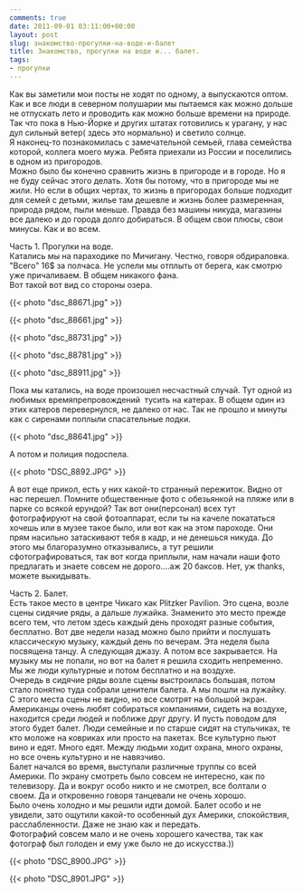 ```yaml
---
comments: true
date: 2011-09-01 03:11:00+00:00
layout: post
slug: знакомство-прогулки-на-воде-и-балет
title: Знакомство, прогулки на воде и... балет.
tags:
- прогулки
---
```


Как вы заметили мои посты не ходят по одному, а выпускаются оптом.  
Как и все люди в северном полушарии мы пытаемся как можно дольше не отпускать лето и проводить как можно больше времени на природе.  
Так что пока в Нью-Йорке и других штатах готовились к урагану, у нас дул сильный ветер( здесь это нормально) и светило солнце.  
Я наконец-то познакомилась с замечательной семьей, глава семейства которой, коллега моего мужа. Ребята приехали из России и поселились в одном из пригородов.  
Можно было бы конечно сравнить жизнь в пригороде и в городе. Но я не буду сейчас этого делать. Хотя бы потому, что в пригороде мы не жили. Но если в общих чертах, то жизнь в пригородах больше подходит для семей с детьми, жилье там дешевле и жизнь более размеренная, природа рядом, пыли меньше. Правда без машины никуда, магазины все далеко и до города долго добираться. В общем свои плюсы, свои минусы. Как и во всем.  
  
Часть 1. Прогулки на воде.  
Катались мы на параходике по Мичигану. Честно, говоря обдираловка. "Всего" 16$ за полчаса. Не успели мы отплыть от берега, как смотрю уже причаливаем. В общем никакого фана.  
Вот такой вот вид со стороны озера.  


{{< photo "dsc_88671.jpg" >}}

  


{{< photo "dsc_88661.jpg" >}}

  


{{< photo "dsc_88731.jpg" >}}

  


{{< photo "dsc_88781.jpg" >}}

  


{{< photo "dsc_88911.jpg" >}}

  
  
Пока мы катались, на воде произошел несчастный случай. Тут одной из любимых времяпрепровождений  тусить на катерах. В общем один из этих катеров перевернулся, не далеко от нас. Так не прошло и минуты как с сиренами поплыли спасательные лодки.  


{{< photo "dsc_88641.jpg" >}}

  


  
А потом и полиция подоспела.  


{{< photo "DSC_8892.JPG" >}}

  
А вот еще прикол, есть у них какой-то странный пережиток. Видно от нас перешел. Помните общественные фото с обезьянкой на пляже или в парке со всякой ерундой? Так вот они(персонал) всех тут фотографируют на свой фотоаппарат, если ты на качеле покататься хочешь или в музее такое было, или вот как на этом пароходе. Они прям насильно затаскивают тебя в кадр, и не денешься никуда. До этого мы благоразумно отказывались, а тут решили сфотографироваться, так вот когда приплыли, нам начали наши фото предлагать и знаете совсем не дорого....аж 20 баксов. Нет, уж thanks, можете выкидывать.   
  
Часть 2. Балет.  
Есть такое место в центре Чикаго как Plitzker Pavilion. Это сцена, возле сцены сидячие ряды, а дальше лужайка. Знаменито это место прежде всего тем, что летом здесь каждый день проходят разные события, бесплатно. Вот две недели назад можно было прийти и послушать классическую музыку, каждый день по вечерам. Эта неделя была посвящена танцу. А следующая джазу. А потом все закрывается. На музыку мы не попали, но вот на балет я решила сходить непременно. Мы же люди культурные и потом бесплатно и на воздухе.  
Очередь в сидячие ряды возле сцены выстроилась большая, потом стало понятно туда собрали ценители балета. А мы пошли на лужайку. С этого места сцены не видно, но все смотрят на большой экран.   
Американцы очень любят собираться компаниями, сидеть на воздухе, находится среди людей и поближе друг другу. И пусть поводом для этого будет балет. Люди семейные и по старше сидят на стульчиках, те кто моложе на ковриках или просто на пакетах. Все культурно пьют вино и едят. Много едят.  Между людьми ходит охрана, много охраны, но все очень культурно и не навязчиво.   
Балет начался во время, выступали различные труппы со всей Америки. По экрану смотреть было совсем не интересно, как по телевизору. Да и вокруг особо никто и не смотрел, все болтали о своем. Да и откровенно говоря танцевали не очень хорошо.   
Было очень холодно и мы решили идти домой. Балет особо и не увидели, зато ощутили какой-то особенный дух Америки, спокойствия, расслабленности. Даже не знаю как и передать.   
Фотографий совсем мало и не очень хорошего качества, так как фотограф был голоден и ему уже было не до искусства.))  


{{< photo "DSC_8900.JPG" >}}

  


{{< photo "DSC_8901.JPG" >}}

  
  
  

